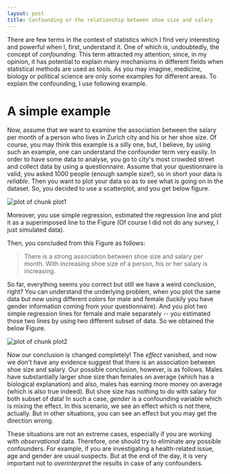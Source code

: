 ```yaml
---
layout: post
title: Confounding or the relationship between shoe size and salary
---
```






There are few terms in the context of statistics which I find very interesting and powerful when I, first, understand it. One of which is, undoubtedly, the concept of *confounding*. This term attracted my attention; since, in my opinion, it has potential to explain many mechanisms in different fields when statistical methods are used as tools. As you may imagine, medicine, biology or political science are only some examples for different areas. To explain the confounding, I use following example.

# A simple example

Now, assume that we want to examine the association between the salary per month of a person who lives in Zurich city and his or her shoe size. Of course, you may think this example is a silly one, but, I believe, by using such an example, one can understand the confounder term very easily. In order to have some data to analyse, you go to city's most crowded street and collect data by using a questionnaire. Assume that your questionnaire is valid, you asked 1000 people (enough sample size!), so in short your data is *reliable*. Then you want to plot your data so as to see what is going on in the dataset. So, you decided to use a scatterplot, and you get below figure.

![plot of chunk plot1](/blog/figure/source/2016-12-06-confounding/plot1-1.png)


 Moreover, you use simple regression, estimated the regression line and plot it as a superimposed line to the Figure (Of course I did not do any survey, I just simulated data).
 
Then, you concluded from this Figure as follows:

>There is a strong association between shoe size and salary per month. With increasing shoe size of a person, his or her salary is increasing.

So far, everything seems you correct but still we have a weird conclusion, right? You can understand the underlying problem, when you plot the same data but now using different colors for male and female (luckily you have gender information coming from your questionnaire). And you plot two simple regression lines for female and male separately -- you estimated those two lines by using two different subset of data. So we obtained the below Figure.

![plot of chunk plot2](/blog/figure/source/2016-12-06-confounding/plot2-1.png)

Now our conclusion is changed completely! The *effect* vanished, and now we don't have any evidence suggest that there is an association between shoe size and salary. Our possible conclusion, however, is as follows. Males have substantially larger shoe size than females on average (which has a biological explanation) and also, males has earning more money on average (which is also true indeed). But shoe size has nothing to do with salary for both subset of data! In such a case, *gender* is a confounding variable which is mixing the effect. In this scenario, we see an effect which is not there, actually. But in other situations, you can see an effect but you may get the direction wrong.

These situations are not an extreme cases, especially if you are working with *observational* data. Therefore, one should try to eliminate any possible confounders. For example, if you are investigating a health-related issue, age and gender are usual suspects. But at the end of the day, it is very important not to *overinterpret* the results in case of any confounders.
